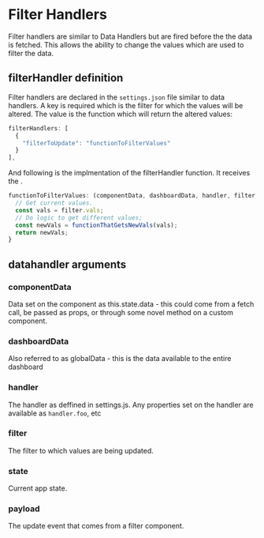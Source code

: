 # Filter Handlers
Filter handlers are similar to Data Handlers but are fired before the the data is fetched. This allows the ability to change the values which are used to filter the data.

## filterHandler definition

Filter handlers are declared in the ``settings.json`` file similar to data handlers. A key is required which is the filter for which the values will be altered. The value is the function which will return the altered values:

```javascript
filterHandlers: [
  {
    "filterToUpdate": "functionToFilterValues" 
  }
],
```

And following is the implmentation of the filterHandler function. It receives the .

```javascript
functionToFilterValues: (componentData, dashboardData, handler, filter, state, payload) => {
  // Get current values.
  const vals = filter.vals;
  // Do logic to get different values;
  const newVals = functionThatGetsNewVals(vals);
  return newVals;
}
```

## datahandler arguments

### componentData
Data set on the component as this.state.data - this could come from a fetch call, be passed as props, or through some novel method on a custom component.

### dashboardData 
Also referred to as globalData - this is the data available to the entire dashboard

### handler
The handler as deffined in settings.js. Any properties set on the handler are available as `handler.foo`, etc

### filter 
The filter to which values are being updated.

### state 
Current app state.

### payload
The update event that comes from a filter component.
